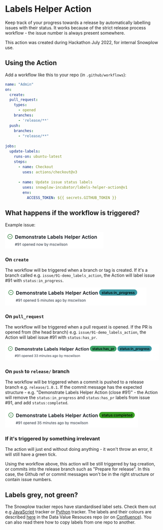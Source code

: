 # Labels Helper Action

Keep track of your progress towards a release by automatically labelling issues with their status. It works because of the strict release process workflow - the issue number is always present somewhere.

This action was created during Hackathon July 2022, for internal Snowplow use.

## Using the Action
Add a workflow like this to your repo (in `.github/workflows`):

```yaml
name: "Admin"
on:
  create:
  pull_request:
    types:
      - opened
    branches:
      - 'release/**'
  push:
    branches:
      - "release/**"

jobs:
  update-labels:
    runs-on: ubuntu-latest
    steps:
      - name: Checkout
        uses: actions/checkout@v3

      - name: Update issue status labels
        uses: snowplow-incubator/labels-helper-action@v1
        env:
          ACCESS_TOKEN: ${{ secrets.GITHUB_TOKEN }}
```

## What happens if the workflow is triggered?
Example issue:  

![new issue](public/1_new_issue.png)

### On `create`
The workflow will be triggered when a branch or tag is created. If it's a branch called e.g. `issue/91-demo_labels_action`, the Action will label issue #91 with `status:in_progress`.  

![in progress](public/2_issue_in_progress.png)

### On `pull_request`
The workflow will be triggered when a pull request is opened. If the PR is opened from (the head branch) e.g. `issue/91-demo_labels_action`, the Action will label issue #91 with `status:has_pr`.  

![has pr](public/3_issue_has_pr.png)

### On `push` to `release/` branch
The workflow will be triggered when a commit is pushed to a release branch e.g. `release/1.0.1`. If the commit message has the expected structure - e.g. "Demonstrate Labels Helper Action (close #91)" - the Action will remove the `status:in_progress` and `status:has_pr` labels from issue #91, and add `status:completed`.  

![completed](public/4_issue_completed.png)

### If it's triggered by something irrelevant
The action will just end without doing anything - it won't throw an error, it will still have a green tick.

Using the workflow above, this action will be still triggered by tag creation, or commits into the release branch such as "Prepare for release". In this case, the Github ref or commit messages won't be in the right structure or contain issue numbers.

## Labels grey, not green?
The Snowplow tracker repos have standardised label sets. Check them out e.g [JavaScript](https://github.com/snowplow/snowplow-javascript-tracker/labels) tracker or [Python](https://github.com/snowplow/snowplow-python-tracker/labels) tracker. The labels and their colours are described [here](https://github.com/snowplow-incubator/data-value-resources/blob/main/20%20Style/GH_issue_labels.md) in the Data Value Resouces repo (or on [Confluence](https://snplow.atlassian.net/wiki/spaces/DVR/pages/2767126529/GitHub+issue+labels)). You can also read there how to copy labels from one repo to another.


